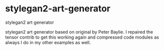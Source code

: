 # stylegan2-art-generator
stylegan2 art generator

stylegan2 art generator based on original by Peter Baylie. I repaired the tensor contrib to get this working again and compressed code modules as always I do in my other examples as well. 
